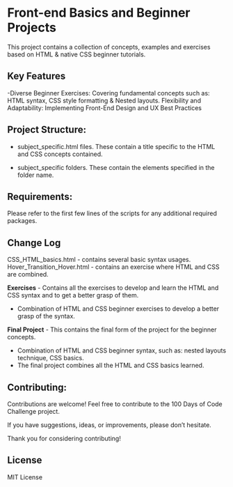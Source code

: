 # Front-end Basics and Beginner Projects # 

This project contains a collection of concepts, examples and exercises based on HTML & native CSS beginner tutorials.

## Key Features ##

-Diverse Beginner Exercises: Covering fundamental concepts such as: HTML syntax, CSS style formatting & Nested layouts.
Flexibility and Adaptability: Implementing Front-End Design and UX Best Practices

## Project Structure: ##

- subject_specific.html files. These contain a title specific to the HTML and CSS concepts contained.
  
- subject_specific folders. These contain the elements specified in the folder name.

## Requirements: ##
Please refer to the first few lines of the scripts for any additional required packages.

## Change Log ##

CSS_HTML_basics.html - contains several basic syntax usages.
Hover_Transition_Hover.html - contains an exercise where HTML and CSS are combined.

**Exercises** - Contains all the exercises to develop and learn the HTML and CSS syntax and to get a better grasp of them.
- Combination of HTML and CSS beginner exercises to develop a better grasp of the syntax.

**Final Project** - This contains the final form of the project for the beginner concepts.

- Combination of HTML and CSS beginner syntax, such as: nested layouts technique, CSS basics.
- The final project combines all the HTML and CSS basics learned.

## Contributing: ##

Contributions are welcome! Feel free to contribute to the 100 Days of Code Challenge project.

If you have suggestions, ideas, or improvements, please don’t hesitate.

Thank you for considering contributing!

## License ##
MIT License
